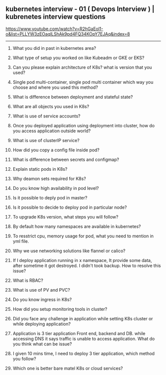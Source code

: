 ##  kubernetes interview - 01 ( Devops Interview ) | kubrenetes interview questions 
https://www.youtube.com/watch?v=R2hGaEol1-o&list=PLLYW3zEOaqlLShAk9pd4FQ34KOpY7EJAq&index=8

-----------------------------------------------------

1. What you did in past in kubernetes area?

2. What type of setup you worked on like Kubeadm or GKE or EKS?

3. Can you please explain architecture of K8s? what is version that you used?

4. Single pod multi-container, single pod multi container which way you choose and where you used this method?

5. What is difference between deployment and stateful state?

6. What are all objects you used in K8s?

7. What is use of service accounts?

8. Once you deployed application using deployment into cluster, how do you access application outside world?

9. What is use of clusterIP service?

10. How did you copy a config file inside pod?

11. What is difference between secrets and configmap?

12. Explain static pods in K8s?

13. Why deamon sets required for K8s?

14. Do you know high availability in pod level?

15. Is it possible to deply pod in master?

16. Is it possible to decide to deploy pod in particular node?

17. To upgrade K8s version, what steps you will follow?

18. By default how many namespaces are available in kubernetes?

19. To resstrict cpu, memory usage for pod, what you need to mention in yml file.

20. Why we use networking solutions like flannel or calico?

21. If I deploy application running in x namespace, It provide some data, after sometime it got destroyed. I didn't took backup. How to resolve this issue?

22. What is RBAC?

23. What is use of PV and PVC?

24. Do you know ingress in K8s?

25. How did you setup monitoring tools in cluster?

26. Did you face any challenge in application while setting K8s cluster or while deploying application?

27. Application is 3 tier application Front end, backend and DB. while accessing DNS it says traffic is unable to access application. What do you think what can be issue?

28. I given 10 mins time, I need to deploy 3 tier application, which method you follow?

29. Which one is better bare matel K8s or cloud services?
